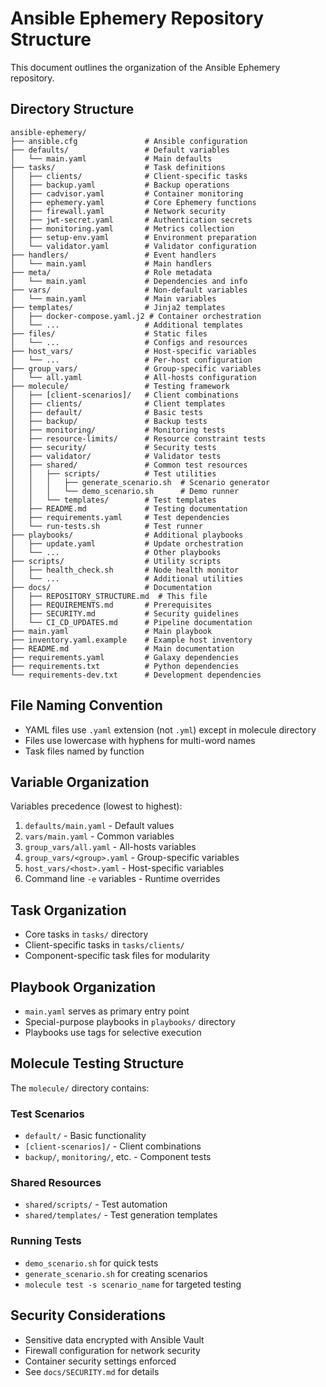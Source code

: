 # Ansible Ephemery Repository Structure

This document outlines the organization of the Ansible Ephemery repository.

## Directory Structure

```
ansible-ephemery/
├── ansible.cfg               # Ansible configuration
├── defaults/                 # Default variables
│   └── main.yaml             # Main defaults
├── tasks/                    # Task definitions
│   ├── clients/              # Client-specific tasks
│   ├── backup.yaml           # Backup operations
│   ├── cadvisor.yaml         # Container monitoring
│   ├── ephemery.yaml         # Core Ephemery functions
│   ├── firewall.yaml         # Network security
│   ├── jwt-secret.yaml       # Authentication secrets
│   ├── monitoring.yaml       # Metrics collection
│   ├── setup-env.yaml        # Environment preparation
│   └── validator.yaml        # Validator configuration
├── handlers/                 # Event handlers
│   └── main.yaml             # Main handlers
├── meta/                     # Role metadata
│   └── main.yaml             # Dependencies and info
├── vars/                     # Non-default variables
│   └── main.yaml             # Main variables
├── templates/                # Jinja2 templates
│   ├── docker-compose.yaml.j2 # Container orchestration
│   └── ...                   # Additional templates
├── files/                    # Static files
│   └── ...                   # Configs and resources
├── host_vars/                # Host-specific variables
│   └── ...                   # Per-host configuration
├── group_vars/               # Group-specific variables
│   └── all.yaml              # All-hosts configuration
├── molecule/                 # Testing framework
│   ├── [client-scenarios]/   # Client combinations
│   ├── clients/              # Client templates
│   ├── default/              # Basic tests
│   ├── backup/               # Backup tests
│   ├── monitoring/           # Monitoring tests
│   ├── resource-limits/      # Resource constraint tests
│   ├── security/             # Security tests
│   ├── validator/            # Validator tests
│   ├── shared/               # Common test resources
│   │   ├── scripts/          # Test utilities
│   │   │   ├── generate_scenario.sh  # Scenario generator
│   │   │   └── demo_scenario.sh      # Demo runner
│   │   └── templates/        # Test templates
│   ├── README.md             # Testing documentation
│   ├── requirements.yaml     # Test dependencies
│   └── run-tests.sh          # Test runner
├── playbooks/                # Additional playbooks
│   ├── update.yaml           # Update orchestration
│   └── ...                   # Other playbooks
├── scripts/                  # Utility scripts
│   ├── health_check.sh       # Node health monitor
│   └── ...                   # Additional utilities
├── docs/                     # Documentation
│   ├── REPOSITORY_STRUCTURE.md  # This file
│   ├── REQUIREMENTS.md       # Prerequisites
│   ├── SECURITY.md           # Security guidelines
│   └── CI_CD_UPDATES.md      # Pipeline documentation
├── main.yaml                 # Main playbook
├── inventory.yaml.example    # Example host inventory
├── README.md                 # Main documentation
├── requirements.yaml         # Galaxy dependencies
├── requirements.txt          # Python dependencies
└── requirements-dev.txt      # Development dependencies
```

## File Naming Convention

- YAML files use `.yaml` extension (not `.yml`) except in molecule directory
- Files use lowercase with hyphens for multi-word names
- Task files named by function

## Variable Organization

Variables precedence (lowest to highest):

1. `defaults/main.yaml` - Default values
2. `vars/main.yaml` - Common variables
3. `group_vars/all.yaml` - All-hosts variables
4. `group_vars/<group>.yaml` - Group-specific variables
5. `host_vars/<host>.yaml` - Host-specific variables
6. Command line `-e` variables - Runtime overrides

## Task Organization

- Core tasks in `tasks/` directory
- Client-specific tasks in `tasks/clients/`
- Component-specific task files for modularity

## Playbook Organization

- `main.yaml` serves as primary entry point
- Special-purpose playbooks in `playbooks/` directory
- Playbooks use tags for selective execution

## Molecule Testing Structure

The `molecule/` directory contains:

### Test Scenarios
- `default/` - Basic functionality
- `[client-scenarios]/` - Client combinations
- `backup/`, `monitoring/`, etc. - Component tests

### Shared Resources
- `shared/scripts/` - Test automation
- `shared/templates/` - Test generation templates

### Running Tests
- `demo_scenario.sh` for quick tests
- `generate_scenario.sh` for creating scenarios
- `molecule test -s scenario_name` for targeted testing

## Security Considerations

- Sensitive data encrypted with Ansible Vault
- Firewall configuration for network security
- Container security settings enforced
- See `docs/SECURITY.md` for details
